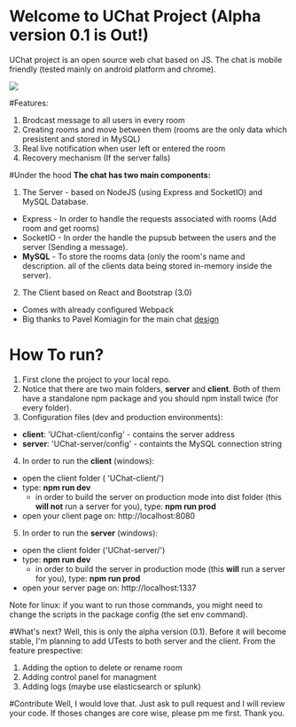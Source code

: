 # Welcome to UChat Project (Alpha version 0.1 is Out!)
UChat project is an open source web chat based on JS.
The chat is mobile friendly (tested mainly on android platform and chrome).

![](http://gifyu.com/images/ultrachat.gif)

#Features:
1. Brodcast message to all users in every room 
2. Creating rooms and move between them (rooms are the only data which presistent and stored in MySQL)
3. Real live notification when user left or entered the room
4. Recovery mechanism (If the server falls)

#Under the hood
**The chat has two main components:**

1. The Server - based on NodeJS (using Express and SocketIO) and MySQL Database.
  * Express - In order to handle the requests associated with rooms (Add room and get rooms)
  * SocketIO - In order the handle the pupsub between the users and the server (Sending a message). 
  * **MySQL** - To store the rooms data (only the room's name and description. all of the clients data being stored in-memory inside the server).
2.  The Client based on React and Bootstrap (3.0)
  * Comes with already configured Webpack
  * Big thanks to Pavel Komiagin for the main chat [design](http://bootsnipp.com/snippets/ZlkBn) 

# How To run?

1. First clone the project to your local repo.
2. Notice that there are two main folders, **server** and **client**. Both of them have a standalone npm package and you should npm install twice (for every folder).
3. Configuration files (dev and production environments):
  * **client**: 'UChat-client/config' - contains the server address
  * **server**: 'UChat-server/config' - containts the MySQL connection string
4. In order to run the **client** (windows): 
  * open the client folder ( 'UChat-client/')
  * type: **npm run dev** 
    * in order to build the server on production mode into dist folder (this **will not** run a server for you), type: **npm run prod**
  * open your client page on: http://localhost:8080
5. In order to run the **server** (windows): 
  * open the client folder ('UChat-server/')
  * type: **npm run dev** 
    * in order to build the server in production mode (this **will** run a server for you), type: **npm run prod**
  * open your server page on: http://localhost:1337
  
Note for linux: if you want to run those commands, you might need to change the scripts in the package config (the set env command).

#What's next?
Well, this is only the alpha version (0.1). 
Before it will become stable, I'm planning to add UTests to both server and the client.
From the feature prespective:

1. Adding the option to delete or rename room
2. Adding control panel for managment
3. Adding logs (maybe use elasticsearch or splunk)

#Contribute
Well, I would love that. Just ask to pull request and I will review your code.
If thoses changes are core wise, please pm me first. Thank you.


  
